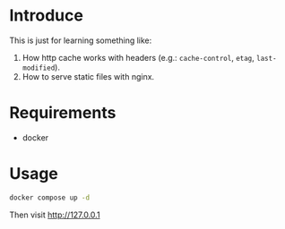 # Introduce
This is just for learning something like:
1. How http cache works with headers (e.g.: `cache-control`, `etag`, `last-modified`). 
2. How to serve static files with nginx.

# Requirements
* docker

# Usage
```bash
docker compose up -d
```
Then visit http://127.0.0.1